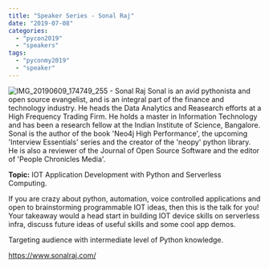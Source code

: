 ```yaml
---
title: "Speaker Series - Sonal Raj"
date: "2019-07-08"
categories:
  - "pycon2019"
  - "speakers"
tags:
  - "pyconmy2019"
  - "speaker"
---
```


![IMG_20190609_174749_255 - Sonal Raj](/archived-images/img_20190609_174749_255-sonal-raj-e1562083138186.jpg) Sonal is an avid pythonista and open source evangelist, and is an integral part of the finance and technology industry. He heads the Data Analytics and Reasearch efforts at a High Frequency Trading Firm. He holds a master in Information Technology and has been a research fellow at the Indian Institute of Science, Bangalore. Sonal is the author of the book 'Neo4j High Performance', the upcoming 'Interview Essentials' series and the creator of the 'neopy' python library. He is also a reviewer of the Journal of Open Source Software and the editor of 'People Chronicles Media'.

**Topic:** IOT Application Development with Python and Serverless Computing.

If you are crazy about python, automation, voice controlled applications and open to brainstorming programmable IOT ideas, then this is the talk for you! Your takeaway would a head start in building IOT device skills on serverless infra, discuss future ideas of useful skills and some cool app demos.

Targeting audience with intermediate level of Python knowledge.

https://www.sonalraj.com/
